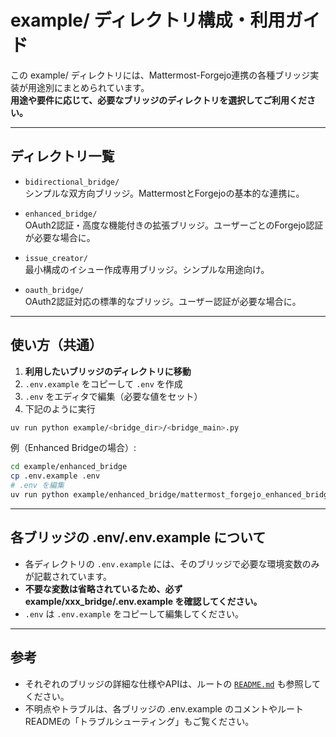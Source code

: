 # example/ ディレクトリ構成・利用ガイド

この example/ ディレクトリには、Mattermost-Forgejo連携の各種ブリッジ実装が用途別にまとめられています。  
**用途や要件に応じて、必要なブリッジのディレクトリを選択してご利用ください。**

---

## ディレクトリ一覧

- `bidirectional_bridge/`  
  シンプルな双方向ブリッジ。MattermostとForgejoの基本的な連携に。

- `enhanced_bridge/`  
  OAuth2認証・高度な機能付きの拡張ブリッジ。ユーザーごとのForgejo認証が必要な場合に。

- `issue_creator/`  
  最小構成のイシュー作成専用ブリッジ。シンプルな用途向け。

- `oauth_bridge/`  
  OAuth2認証対応の標準的なブリッジ。ユーザー認証が必要な場合に。

---

## 使い方（共通）

1. **利用したいブリッジのディレクトリに移動**
2. `.env.example` をコピーして `.env` を作成
3. `.env` をエディタで編集（必要な値をセット）
4. 下記のように実行

```bash
uv run python example/<bridge_dir>/<bridge_main>.py
```

例（Enhanced Bridgeの場合）:
```bash
cd example/enhanced_bridge
cp .env.example .env
# .env を編集
uv run python example/enhanced_bridge/mattermost_forgejo_enhanced_bridge.py
```

---

## 各ブリッジの .env/.env.example について

- 各ディレクトリの `.env.example` には、そのブリッジで必要な環境変数のみが記載されています。
- **不要な変数は省略されているため、必ず example/xxx_bridge/.env.example を確認してください。**
- `.env` は `.env.example` をコピーして編集してください。

---

## 参考

- それぞれのブリッジの詳細な仕様やAPIは、ルートの [`README.md`](../README.md:1) も参照してください。
- 不明点やトラブルは、各ブリッジの .env.example のコメントやルートREADMEの「トラブルシューティング」もご覧ください。
